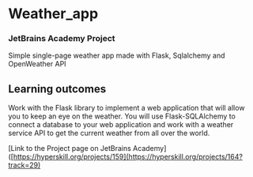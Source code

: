 # Weather_app
### JetBrains Academy Project
Simple single-page weather app made with Flask, Sqlalchemy and OpenWeather API


## Learning outcomes
Work with the Flask library to implement a web application that will allow you to keep an eye on the weather. You will use Flask-SQLAlchemy to connect a database to your web application and work with a weather service API to get the current weather from all over the world.

[Link to the Project page on JetBrains Academy]([https://hyperskill.org/projects/159](https://hyperskill.org/projects/164?track=29)
